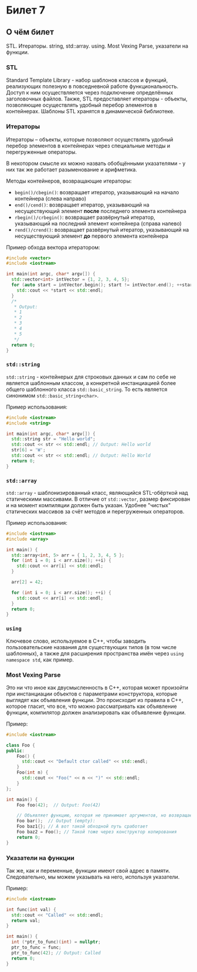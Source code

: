 # Билет 7
## О чём билет
STL. Итераторы. string, std::array. using. Most Vexing Parse, указатели на функции.

### STL
Standard Template Library - набор шаблонов классов и функций, реализующих полезную в повседневной работе функциональность. Доступ к ним осуществляется
через подключение определённых заголовочных файлов. Также, STL предоставляет итераторы - объекты, позволяющие осуществлять удобный перебор элементов
в контейнерах. Шаблоны STL хранятся в динамической библиотеке.

### Итераторы
Итераторы – объекты, которые позволяют осуществлять удобный перебор элементов в
контейнерах через специальные методы и перегруженные операторы.

В некотором смысле их можно назвать обобщёнными указателями - у них так же работает разыменование и арифметика.

Методы контейнеров, возвращающие итераторы:
- `begin()/cbegin()`: возвращает итератор, указывающий на начало контейнера (слева направо)
- `end()/cend()`: возвращает итератор, указывающий на несуществующий элемент **после** последнего элемента контейнера
- `rbegin()/crbegin()`: возвращает развёрнутый итератор, указывающий на последний элемент контейнера (справа налево)
- `rend()/crend()`: возвращает развёрнутый итератор, указывающий на несуществующий элемент **до** первого элемента контейнера

Пример обхода вектора итератором:
```cpp
#include <vector>
#include <iostream>

int main(int argc, char* argv[]) {
  std::vector<int> intVector = {1, 2, 3, 4, 5};
  for (auto start = intVector.begin(); start != intVector.end(); ++start) {
    std::cout << *start << std::endl; 
  }
  /*
   * Output:
   * 1
   * 2
   * 3
   * 4
   * 5
   */
  return 0;
}
```

### `std::string`
`std::string` - контейнерых для строковых данных и сам по себе не является шаблонным классом, а конкретной инстанциацией более
общего шаблонного класса `std::basic_string`. То есть является синонимом `std::basic_string<char>`.

Пример использования:
```cpp
#include <iostream>
#include <string>

int main(int argc, char* argv[]) {
  std::string str = "Hello world";
  std::cout << str << std::endl; // Output: Hello world
  str[6] = 'W';
  std::cout << str << std::endl; // Output: Hello World
  return 0;
}
```

### `std::array`
`std::array` - шаблонизированный класс, являющийся STL-обёрткой над статическими массивами. В отличие от `std::vector`, размер
фиксирован и на момент компиляции должен быть указан. Удобнее "чистых" статических массивов за счёт методов и перегруженных
операторов.

Пример использования:
```cpp
#include <iostream>
#include <array>

int main() {
  std::array<int, 5> arr = { 1, 2, 3, 4, 5 };
  for (int i = 0; i < arr.size(); ++i) {
    std::cout << arr[i] << std::endl;
  }

  arr[2] = 42;

  for (int i = 0; i < arr.size(); ++i) {
    std::cout << arr[i] << std::endl;
  }
  return 0;
}
```

### `using`
Ключевое слово, используемое в C++, чтобы заводить пользовательские названия для существующих типов (в том числе шаблонных),
а также для расширения пространства имён через `using namespace std`, как пример.

### Most Vexing Parse
Это ни что иное как двусмысленность в C++, которая может произойти при инстанциации объектов с параметрами конструктора,
которые выглядят как объявления функции. Это происходит из правила в C++, которое гласит, что все, что можно рассматривать как объявление функции, компилятор должен анализировать как объявление функции.

Пример:
```cpp
#include <iostream>

class Foo {
public:
    Foo() {
      std::cout << "Default ctor called" << std::endl;
    }
    Foo(int n) {
      std::cout << "Foo(" << n << ")" << std::endl;
    }
};

int main() {
    Foo foo(42);  // Output: Foo(42)

    // Объявляет функцию, которая не принимает аргументов, но возвращает объект Foo!
    Foo bar();  // Output (empty):
    Foo baz1{}; // А вот такой обходной путь сработает
    Foo baz2 = Foo(); // Такой тоже через конструктор копирования
    return 0;
}
```

### Указатели на функции
Так же, как и переменные, функции имеют свой адрес в памяти. Следовательно, мы можем указывать на него, используя указатели.

Пример:
```cpp
#include <iostream>

int func(int val) {
  std::cout << "Called" << std::endl;
  return val;
}

int main() {
  int (*ptr_to_func)(int) = nullptr;
  ptr_to_func = func;
  ptr_to_func(42); // Output: Called
  return 0;
}
```
